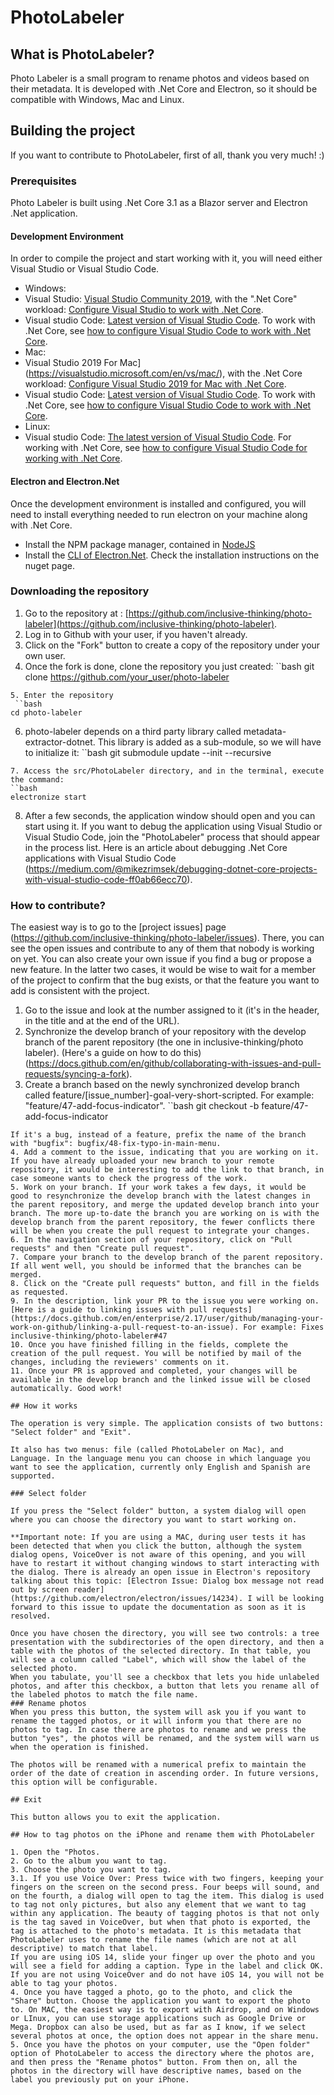 ﻿# PhotoLabeler

## What is PhotoLabeler?

Photo Labeler is a small program to rename photos and videos based on their metadata.
It is developed with .Net Core and Electron, so it should be compatible with Windows, Mac and Linux.

## Building the project

If you want to contribute to PhotoLabeler, first of all, thank you very much! :)

### Prerequisites

Photo Labeler is built using .Net Core 3.1 as a Blazor server and Electron .Net application.

#### Development Environment

In order to compile the project and start working with it, you will need either Visual Studio or Visual Studio Code.
* Windows:
 * Visual Studio: [Visual Studio Community 2019](https://visualstudio.microsoft.com/vs/community/), with the ".Net Core" workload: [Configure Visual Studio to work with .Net Core](https://docs.microsoft.com/en-us/dotnet/core/install/windows?tabs=netcore31#install-with-visual-studio).
 * Visual studio Code: [Latest version of Visual Studio Code](https://code.visualstudio.com/download). To work with .Net Core, see [how to configure Visual Studio Code to work with .Net Core](https://code.visualstudio.com/docs/languages/dotnet).
* Mac:
 * Visual Studio 2019 For Mac](https://visualstudio.microsoft.com/en/vs/mac/), with the .Net Core workload: [Configure Visual Studio 2019 for Mac with .Net Core](https://visualstudio.microsoft.com/vs/mac/net/).
 * Visual studio Code: [Latest version of Visual Studio Code](https://code.visualstudio.com/download). To work with .Net Core, see [how to configure Visual Studio Code to work with .Net Core](https://code.visualstudio.com/docs/languages/dotnet).
* Linux:
 * Visual studio Code: [The latest version of Visual Studio Code](https://code.visualstudio.com/download). For working with .Net Core, see [how to configure Visual Studio Code for working with .Net Core](https://code.visualstudio.com/docs/languages/dotnet).

#### Electron and Electron.Net

Once the development environment is installed and configured, you will need to install everything needed to run electron on your machine along with .Net Core.

* Install the NPM package manager, contained in [NodeJS](https://nodejs.org/en/)
* Install the [CLI of Electron.Net](https://www.nuget.org/packages/ElectronNET.CLI/). Check the installation instructions on the nuget page.

### Downloading the repository

1. Go to the repository at : [https://github.com/inclusive-thinking/photo-labeler](https://github.com/inclusive-thinking/photo-labeler).
2. Log in to Github with your user, if you haven't already.
3. Click on the "Fork" button to create a copy of the repository under your own user.
4. Once the fork is done, clone the repository you just created:
``bash
git clone https://github.com/your_user/photo-labeler
```
5. Enter the repository
 ``bash
cd photo-labeler
 ```
6. photo-labeler depends on a third party library called metadata-extractor-dotnet. This library is added as a sub-module, so we will have to initialize it:
``bash
git submodule update --init --recursive
```
7. Access the src/PhotoLabeler directory, and in the terminal, execute the command:
``bash
electronize start
```
8. After a few seconds, the application window should open and you can start using it. If you want to debug the application using Visual Studio or Visual Studio Code, join the "PhotoLabeler" process that should appear in the process list. Here is an article about debugging .Net Core applications with Visual Studio Code (https://medium.com/@mikezrimsek/debugging-dotnet-core-projects-with-visual-studio-code-ff0ab66ecc70).

### How to contribute?

The easiest way is to go to the [project issues] page (https://github.com/inclusive-thinking/photo-labeler/issues). There, you can see the open issues and contribute to any of them that nobody is working on yet. You can also create your own issue if you find a bug or propose a new feature. In the latter two cases, it would be wise to wait for a member of the project to confirm that the bug exists, or that the feature you want to add is consistent with the project.
1. Go to the issue and look at the number assigned to it (it's in the header, in the title and at the end of the URL).
2. Synchronize the develop branch of your repository with the develop branch of the parent repository (the one in inclusive-thinking/photo labeler). (Here's a guide on how to do this) (https://docs.github.com/en/github/collaborating-with-issues-and-pull-requests/syncing-a-fork).
3. Create a branch based on the newly synchronized develop branch called feature/[issue_number]-goal-very-short-scripted. For example: "feature/47-add-focus-indicator".
 ``bash
git checkout -b feature/47-add-focus-indicator
 ```
 If it's a bug, instead of a feature, prefix the name of the branch with "bugfix": bugfix/48-fix-typo-in-main-menu.
4. Add a comment to the issue, indicating that you are working on it. If you have already uploaded your new branch to your remote repository, it would be interesting to add the link to that branch, in case someone wants to check the progress of the work.
5. Work on your branch. If your work takes a few days, it would be good to resynchronize the develop branch with the latest changes in the parent repository, and merge the updated develop branch into your branch. The more up-to-date the branch you are working on is with the develop branch from the parent repository, the fewer conflicts there will be when you create the pull request to integrate your changes.
6. In the navigation section of your repository, click on "Pull requests" and then "Create pull request".
7. Compare your branch to the develop branch of the parent repository. If all went well, you should be informed that the branches can be merged.
8. Click on the "Create pull requests" button, and fill in the fields as requested.
9. In the description, link your PR to the issue you were working on. [Here is a guide to linking issues with pull requests](https://docs.github.com/en/enterprise/2.17/user/github/managing-your-work-on-github/linking-a-pull-request-to-an-issue). For example: Fixes inclusive-thinking/photo-labeler#47
10. Once you have finished filling in the fields, complete the creation of the pull request. You will be notified by mail of the changes, including the reviewers' comments on it.
11. Once your PR is approved and completed, your changes will be available in the develop branch and the linked issue will be closed automatically. Good work!

## How it works

The operation is very simple. The application consists of two buttons: "Select folder" and "Exit".

It also has two menus: file (called PhotoLabeler on Mac), and Language. In the language menu you can choose in which language you want to see the application, currently only English and Spanish are supported.

### Select folder

If you press the "Select folder" button, a system dialog will open where you can choose the directory you want to start working on.

**Important note: If you are using a MAC, during user tests it has been detected that when you click the button, although the system dialog opens, VoiceOver is not aware of this opening, and you will have to restart it without changing windows to start interacting with the dialog. There is already an open issue in Electron's repository talking about this topic: [Electron Issue: Dialog box message not read out by screen reader](https://github.com/electron/electron/issues/14234). I will be looking forward to this issue to update the documentation as soon as it is resolved.

Once you have chosen the directory, you will see two controls: a tree presentation with the subdirectories of the open directory, and then a table with the photos of the selected directory. In that table, you will see a column called "Label", which will show the label of the selected photo.
When you tabulate, you'll see a checkbox that lets you hide unlabeled photos, and after this checkbox, a button that lets you rename all of the labeled photos to match the file name.
### Rename photos
When you press this button, the system will ask you if you want to rename the tagged photos, or it will inform you that there are no photos to tag. In case there are photos to rename and we press the button "yes", the photos will be renamed, and the system will warn us when the operation is finished.

The photos will be renamed with a numerical prefix to maintain the order of the date of creation in ascending order. In future versions, this option will be configurable.

## Exit
 
This button allows you to exit the application.

## How to tag photos on the iPhone and rename them with PhotoLabeler
 
1. Open the "Photos.
2. Go to the album you want to tag.
3. Choose the photo you want to tag.
3.1. If you use Voice Over: Press twice with two fingers, keeping your fingers on the screen on the second press. Four beeps will sound, and on the fourth, a dialog will open to tag the item. This dialog is used to tag not only pictures, but also any element that we want to tag within any application. The beauty of tagging photos is that not only is the tag saved in VoiceOver, but when that photo is exported, the tag is attached to the photo's metadata. It is this metadata that PhotoLabeler uses to rename the file names (which are not at all descriptive) to match that label.
If you are using iOS 14, slide your finger up over the photo and you will see a field for adding a caption. Type in the label and click OK.
If you are not using VoiceOver and do not have iOS 14, you will not be able to tag your photos.
4. Once you have tagged a photo, go to the photo, and click the "Share" button. Choose the application you want to export the photo to. On MAC, the easiest way is to export with Airdrop, and on Windows or LInux, you can use storage applications such as Google Drive or Mega. Dropbox can also be used, but as far as I know, if we select several photos at once, the option does not appear in the share menu.
5. Once you have the photos on your computer, use the "Open folder" option of PhotoLabeler to access the directory where the photos are, and then press the "Rename photos" button. From then on, all the photos in the directory will have descriptive names, based on the label you previously put on your iPhone.

